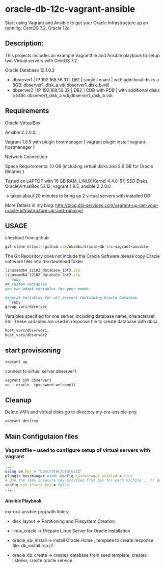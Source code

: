 # oracle-db-12c-vagrant-ansible
Start using Vagrant and Ansible to get your Oracle Infrastructure up an running, CentOS 7.2, Oracle 12c
## Description:
This projects includes an example Vagrantfile and Ansible playbook to setup two
Virtual servers with CentOS 7.2

Oracle Database 12.1.0.2 

  - dbserver1 | IP 192.168.56.31 | DB1 | single-tenant |  with additional disks a 8GB: dbserver1_disk_a.vdi,dbserver1_disk_b.vdi
  - dbserver2 | IP 192.168.56.32 | DB2 |  CDB with PDB  | with additional disks a 8GB: dbserver1_disk_a.vdi,dbserver1_disk_b.vdi


## Requirements
Oracle VirtualBox

Ansible  2.2.0.0, 

Vagrant 1.8.5 with plugin hostmanager [  vagrant plugin install vagrant-hostmanager ]

Network Connection

Space Requirements:
10 GB (including virtual disks and 2.6 GB for Oracle Binaries )

Tested on LAPTOP with 16 GB RAM, LINUX Kernel 4.4.0-57, SSD Disks, OracleVirtualBox 5.1.12, vagrant 1.8.5, ansible 2.2.0.0

→ takes about 20 minutes to bring up 2 virtual servers with installed DB

More Details in my blog: http://blog.dbi-services.com/vagrant-up-get-your-oracle-infrastructure-up-and-running/

## USAGE
checkout from github
```ruby
git clone https://github.com/nkadbi/oracle-db-12c-vagrant-ansible
```

The Git Repository does not include the Oracle Software
please copy Oracle software files into the download folder
```ruby
linuxamd64_12102_database_1of2.zip
linuxamd64_12102_database_2of2.zip
```ruby
## Custom variables
you can adapt variables for your needs.

General Variables for all Servers Containing Oracle Database
```ruby
group_vars/dbserver
```
Varaibles specified for one server, including database name, characterset etc.
These variables are used in response file to create database with dbca
```ruby
host_vars/dbserver1, 
host_vars/dbserver2  
```
## start provisioning
```ruby
vagrant up
```
connect to virtual server dbserver1
```ruby
vagrant ssh dbserver1
su - oracle  (password welcome1)
```


## Cleanup
Delete VM’s and virtual disks
go to directory my-ora-ansible-proj
```ruby
vagrant destroy
```

## Main Configutaion files

### Vagrantfile – used to configure setup of virtual servers with vagrant
```ruby
...
using vm.box = "boxcutter/centos72"
plungin hostmanger used: config.hostmanager.enabled = true
# Use the same insecure key provided from box for each machine , !!! do not use for production !!!!
config.ssh.insert_key = false 
...
```

#### Ansible Playbook 

my-ora-ansible-proj with Roles:

  - disk_layout  ->  Partitioning and Filesystem Creation
    
  - linux_oracle ->  Prepare Linux Server for Oracle Installation
 
  - oracle_sw_install -> install Oracle Home , template to create response file:  db_install.rsp.j2
   
  - oracle_db_create ->  creates database from seed template, creates listener, create oracle service
